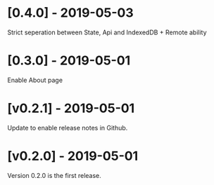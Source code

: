 # [0.4.0] - 2019-05-03

Strict seperation between State, Api and IndexedDB + Remote ability

# [0.3.0] - 2019-05-01

Enable About page

# [v0.2.1] - 2019-05-01

Update to enable release notes in Github.

# [v0.2.0] - 2019-05-01

Version 0.2.0 is the first release.
